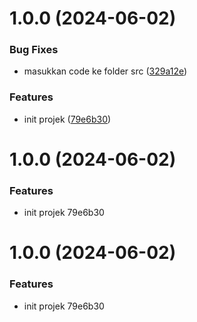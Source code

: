 # 1.0.0 (2024-06-02)


### Bug Fixes

* masukkan code ke folder src ([329a12e](https://github.com/muhkhr-tech/belajar-api-expressjs/commit/329a12e2e5dc161067a3eeb69cadf8f508ccf37f))


### Features

* init projek ([79e6b30](https://github.com/muhkhr-tech/belajar-api-expressjs/commit/79e6b30f3463d29df53fc45c95f88bcf19750626))



# 1.0.0 (2024-06-02)


### Features

* init projek 79e6b30



# 1.0.0 (2024-06-02)


### Features

* init projek 79e6b30




